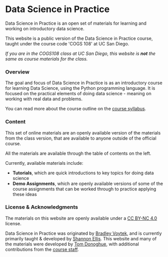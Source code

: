 # Data Science in Practice

Data Science in Practice is an open set of materials for learning and working on introductory data science.

This website is a public version of the Data Science in Practice course, taught under the course code 'COGS 108' at UC San Diego.

_If you are in the COGS108 class at UC San Diego, this website is **not** the same as course materials for the class._

### Overview

The goal and focus of Data Science in Practice is as an introductory course for learning Data Science, using the Python programming language. It is focused on the practical elements of doing data science - meaning on working with real data and problems.

You can read more about the course outline on the
[course syllabus](https://github.com/COGS108/Overview/blob/master/COGS108-Syllabus.pdf).

### Content

This set of online materials are an openly available version of the materials from the class version, that are available to anyone outside of the official course.

All the materials are available through the table of contents on the left.

Currently, available materials include:

- **Tutorials**, which are quick introductions to key topics for doing data science
- **Demo Assignments**, which are openly available versions of some of the course assignments that can be worked through to practice applying these ideas

### License & Acknowledgments

The materials on this website are openly available under a
[CC BY-NC 4.0](https://creativecommons.org/licenses/by-nc/4.0/) license.

Data Science in Practice was originated by
[Bradley Voytek](https://voyteklab.com/), and is currently primarily taught & developed by
[Shannon Ellis](http://www.shanellis.com/).
This website and many of the materials were developed by
[Tom Donoghue](https://tomdonoghue.github.io/), with additional contributions from the
[course staff](https://github.com/COGS108/Overview/blob/master/CONTRIBUTORS.md).
